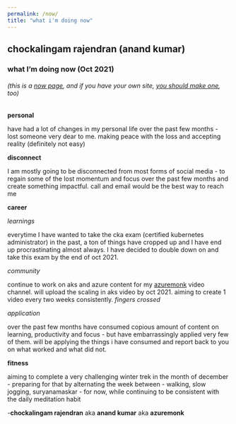 ```yaml
---
permalink: /now/
title: "what i'm doing now"
---
```



##  chockalingam rajendran (anand kumar)
### what I’m doing now (Oct 2021)

###### (this is a [now page](https://nownownow.com/about), and if you have your own site, [you should make one](https://nownownow.com/about), too)



**personal**

have had a lot of changes in my personal life over the past few months - lost someone very dear to me. making peace with the loss and accepting reality (definitely not easy)

**disconnect** 

I am mostly going to be disconnected from most forms of social media - to regain some of the lost momentum and focus over the past few months and create something impactful. call and email would be the best way to reach me

**career**

*learnings*

everytime I have wanted to take the cka exam (certified kubernetes administrator) in the past, a ton of things have cropped up and I have end up procrastinating almost always. I have decided to double down on and take this exam by the end of oct 2021. 


*community* 

continue to work on aks and azure content for my [azuremonk](https://www.azuremonk.com/video) video channel. will upload the scaling in aks video by oct 2021. aiming to create 1 video every two weeks consistently. *fingers crossed*

*application* 

over the past few months have consumed copious amount of content on learning, productivity and focus - but have embarrassingly applied very few of them. will be applying the things i have consumed and report back to you on what worked and what did not.

**fitness** 

aiming to complete a very challenging winter trek in the month of december - preparing for that by alternating the week between - walking, slow jogging, suryanamaskar - for now, while continuing to be consistent with the daily meditation habit


 -**chockalingam rajendran** aka **anand kumar** aka  **azuremonk**
